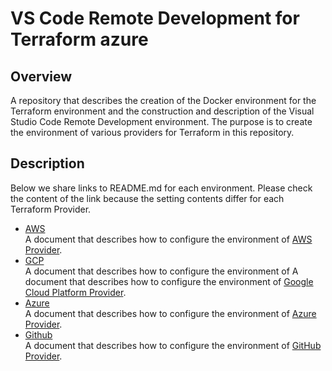 # VS Code Remote Development for Terraform azure

## Overview

A repository that describes the creation of the Docker environment for the Terraform environment and the construction and description of the Visual Studio Code Remote Development environment.
The purpose is to create the environment of various providers for Terraform in this repository.

## Description

Below we share links to README.md for each environment.
Please check the content of the link because the setting contents differ for each Terraform Provider.

- [AWS](env/aws/README.md)  
A document that describes how to configure the environment of [AWS Provider](https://www.terraform.io/docs/providers/aws/index.html).
- [GCP](env/gcp/README.md)  
A document that describes how to configure the environment of A document that describes how to configure the environment of [Google Cloud Platform Provider](https://www.terraform.io/docs/providers/google/index.html).
- [Azure](env/azure/README.md)  
A document that describes how to configure the environment of [Azure Provider](https://www.terraform.io/docs/providers/azurerm/index.html).
- [Github](env/github/README.md)  
A document that describes how to configure the environment of [GitHub Provider](https://www.terraform.io/docs/providers/github/index.html).

